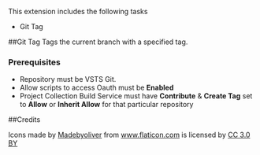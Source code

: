 This extension includes the following tasks

* Git Tag
	
##Git Tag
Tags the current branch with a specified tag.

### Prerequisites

* Repository must be VSTS Git.
* Allow scripts to access Oauth must be **Enabled**
* Project Collection Build Service must have **Contribute** & **Create Tag** set to **Allow** or **Inherit Allow** for that particular repository

##Credits
<div>Icons made by <a href="http://www.flaticon.com/authors/madebyoliver" title="Madebyoliver">Madebyoliver</a> from <a href="http://www.flaticon.com" title="Flaticon">www.flaticon.com</a> is licensed by <a href="http://creativecommons.org/licenses/by/3.0/" title="Creative Commons BY 3.0" target="_blank">CC 3.0 BY</a></div>
